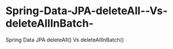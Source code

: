 # Spring-Data-JPA-deleteAll--Vs-deleteAllInBatch-
Spring Data JPA deleteAll() Vs deleteAllInBatch()
